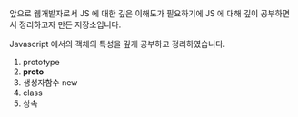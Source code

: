앞으로 웹개발자로서 JS 에 대한 깊은 이해도가 필요하기에 JS 에 대해 깊이 공부하면서 정리하고자 만든 저장소입니다.

Javascript 에서의 객체의 특성을 깊게 공부하고 정리하였습니다.

1. prototype
2. __proto__
3. 생성자함수 new
4. class
5. 상속